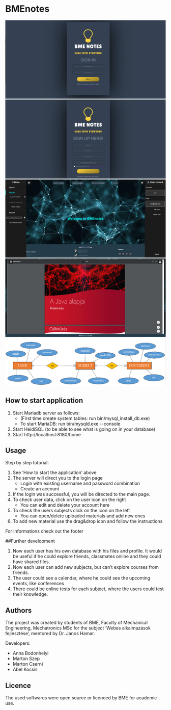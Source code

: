 # BMEnotes

![sign_in](/src/main/resources/static/images/sign_in.png) ![sign_up](/src/main/resources/static/images/sign_up.png)
![home](/src/main/resources/static/images/home.png) ![iframe](/src/main/resources/static/images/iframe.png)
![egyed-kapcsolat](/src/main/resources/static/images/egyed-kapcsolat.png)


## How to start application

1. Start Mariadb server as follows:
	- (First time create system tables: run bin/mysql_install_db.exe)
	- To start MariaDB: run bin/mysqld.exe --console
2. Start HeidiSQL (to be able to see what is going on in your database)
3. Start http://localhost:8180/home

## Usage

Step by step tutorial:
1. See ‘How to start the application’ above
2. The server will direct you to the login page
	- Login with existing username and password combination
	- Create an account
3. If the login was successful, you will be directed to the main page.
4. To check user data, click on the user icon on the right
	- You can edit and delete your account here
5. To check the users subjects click on the icon on the left	
	- You can open/delete uploaded materials and add new ones
6. To add new material use the drag&drop icon and follow the instructions

For informations check out the footer

##Further development 

1. Now each user has his own database with his files and profile. It would be useful if he could explore friends, classmates online and they could have shared files.
2. Now each user can add new subjects, but can’t explore courses from friends.
3. The user could see a calendar, where he could see the upcoming events, like conferences
4. There could be online tests for each subject, where the users could test their knowledge.

## Authors

The project was created by students of BME, Faculty of Mechanical Engineering, Mechatronics MSc for the subject ‘Webes alkalmazások fejlesztése’, mentored by Dr. Janos Hamar.

Developers:
- Anna Bodonhelyi
- Marton Szep
- Marton Cserni
- Abel Kocsis

## Licence

The used softwares were open source or licenced by BME for academic use.
